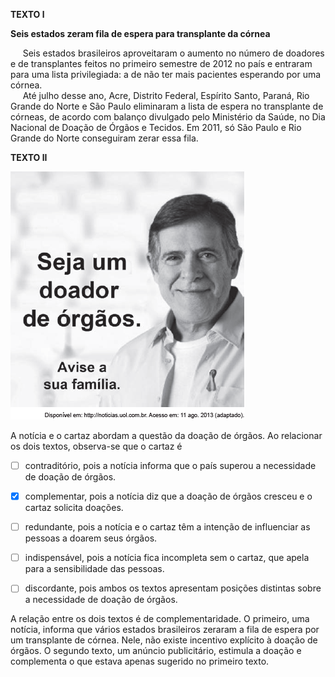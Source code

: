 

**TEXTO l**

**Seis estados zeram fila de espera para transplante da córnea**

     Seis estados brasileiros aproveitaram o aumento no número de doadores e de transplantes feitos no primeiro semestre de 2012 no país e entraram para uma lista privilegiada: a de não ter mais pacientes esperando por uma córnea.\
     Até julho desse ano, Acre, Distrito Federal, Espírito Santo, Paraná, Rio Grande do Norte e São Paulo eliminaram a lista de espera no transplante de córneas, de acordo com balanço divulgado pelo Ministério da Saúde, no Dia Nacional de Doação de Órgãos e Tecidos. Em 2011, só São Paulo e Rio Grande do Norte conseguiram zerar essa fila.

**TEXTO lI**

![](621c31e2-cf07-fbdf-8933-54de2886d973.png)

A notícia e o cartaz abordam a questão da doação de órgãos. Ao relacionar os dois textos, observa-se que o cartaz é



- [ ] contraditório, pois a notícia informa que o país superou a necessidade de doação de órgãos.
- [x] complementar, pois a notícia diz que a doação de órgãos cresceu e o cartaz solicita doações.
- [ ] redundante, pois a notícia e o cartaz têm a intenção de influenciar as pessoas a doarem seus órgãos.
- [ ] indispensável, pois a notícia fica incompleta sem o cartaz, que apela para a sensibilidade das pessoas.
- [ ] discordante, pois ambos os textos apresentam posições distintas sobre a necessidade de doação de órgãos.


A relação entre os dois textos é de complementaridade. O primeiro, uma notícia, informa que vários estados brasileiros zeraram a fila de espera por um transplante de córnea. Nele, não existe incentivo explícito à doação de órgãos. O segundo texto, um anúncio publicitário, estimula a doação e complementa o que estava apenas sugerido no primeiro texto.

        